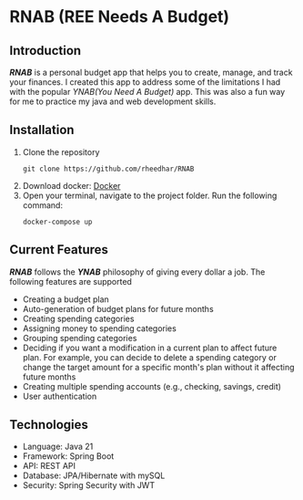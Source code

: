 # RNAB (REE Needs A Budget)


## Introduction
***RNAB***  is a personal budget app that helps you to create, manage, and track your finances. 
I created this app to address some of the limitations I had with the popular *YNAB(You Need A Budget)* app. 
This was also a fun way for me to practice my java and web development skills.


## Installation
1. Clone the repository
   ```
   git clone https://github.com/rheedhar/RNAB
   ```
2. Download docker: [Docker](https://www.docker.com/)
3. Open your terminal, navigate to the project folder. Run the following command: 
   ```
   docker-compose up 
   ```

## Current Features
***RNAB***  follows the ***YNAB*** philosophy of giving every dollar a job. The following features are supported

- Creating a budget plan
- Auto-generation of budget plans for future months
- Creating spending categories 
- Assigning money to spending categories 
- Grouping spending categories
- Deciding if you want a modification in a current plan to affect future plan. For example, you can decide to delete a 
spending category or change the target amount for a specific month's plan without it affecting future months
- Creating multiple spending accounts (e.g., checking, savings, credit)
- User authentication

## Technologies
- Language: Java 21
- Framework: Spring Boot
- API: REST API
- Database: JPA/Hibernate with mySQL
- Security: Spring Security with JWT




